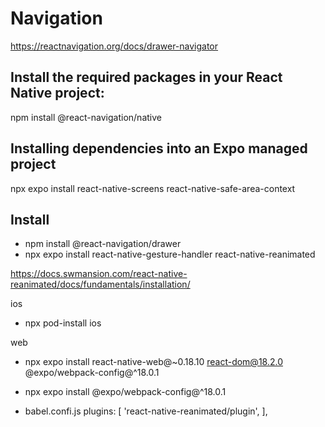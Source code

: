 # Navigation
https://reactnavigation.org/docs/drawer-navigator

## Install the required packages in your React Native project:
npm install @react-navigation/native

## Installing dependencies into an Expo managed project
npx expo install react-native-screens react-native-safe-area-context

## Install
- npm install @react-navigation/drawer
- npx expo install react-native-gesture-handler react-native-reanimated

https://docs.swmansion.com/react-native-reanimated/docs/fundamentals/installation/

ios
- npx pod-install ios

web 
- npx expo install react-native-web@~0.18.10 react-dom@18.2.0
@expo/webpack-config@^18.0.1
- npx expo install @expo/webpack-config@^18.0.1

- babel.confi.js
plugins: [
    'react-native-reanimated/plugin',
],